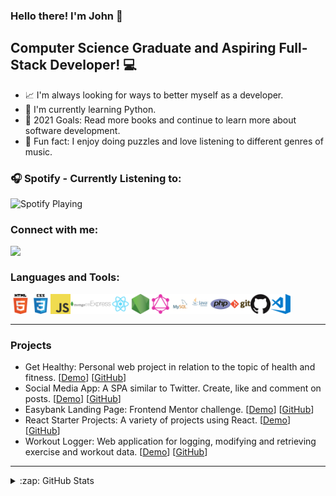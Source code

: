 ### Hello there! I'm John :wave:

## Computer Science Graduate and Aspiring Full-Stack Developer! :computer:

- :chart_with_upwards_trend: I'm always looking for ways to better myself as a developer.
- :pencil: I'm currently learning Python.
- :closed_book: 2021 Goals: Read more books and continue to learn more about software development.
- :musical_score: Fun fact: I enjoy doing puzzles and love listening to different genres of music.

### :headphones: Spotify - Currently Listening to:

<img src="https://novatorem.johnli-98.vercel.app/api/spotify" alt="Spotify Playing" />

### Connect with me:

[<img src="https://img.shields.io/badge/LinkedIn-0077B5?style=for-the-badge&logo=linkedin&logoColor=white" align="left" />][linkedin]

<br />

### Languages and Tools:

[<img align="left" alt="HTML5" height="32px" width="32px" src="https://raw.githubusercontent.com/github/explore/80688e429a7d4ef2fca1e82350fe8e3517d3494d/topics/html/html.png" />][html5]
[<img align="left" alt="CSS3" height="32px" width="32px" src="https://raw.githubusercontent.com/github/explore/80688e429a7d4ef2fca1e82350fe8e3517d3494d/topics/css/css.png" />][css3]
[<img align="left" alt="JavaScript" height="32px" width="32px" src="https://raw.githubusercontent.com/github/explore/80688e429a7d4ef2fca1e82350fe8e3517d3494d/topics/javascript/javascript.png" />][javascript]
[<img align="left" alt="MongoDB" height="32px" width="32px" src="https://raw.githubusercontent.com/github/explore/80688e429a7d4ef2fca1e82350fe8e3517d3494d/topics/mongodb/mongodb.png" />][mongodb]
[<img align="left" alt="Express" height="32px" width="32px" src="https://raw.githubusercontent.com/github/explore/80688e429a7d4ef2fca1e82350fe8e3517d3494d/topics/express/express.png" />][express]
[<img align="left" alt="React" height="32px" width="32px" src="https://raw.githubusercontent.com/github/explore/80688e429a7d4ef2fca1e82350fe8e3517d3494d/topics/react/react.png" />][react]
[<img align="left" alt="Node" height="32px" width="32px" src="https://raw.githubusercontent.com/github/explore/80688e429a7d4ef2fca1e82350fe8e3517d3494d/topics/nodejs/nodejs.png" />][node]
[<img align="left" alt="GraphQL" height="32px" width="32px" src="https://raw.githubusercontent.com/github/explore/5c058a388828bb5fde0bcafd4bc867b5bb3f26f3/topics/graphql/graphql.png" />][graphql]
[<img align="left" alt="GitHub" height="32px" width="32px" src="https://raw.githubusercontent.com/github/explore/80688e429a7d4ef2fca1e82350fe8e3517d3494d/topics/mysql/mysql.png" />][mysql]
[<img align="left" alt="Java" height="32px" width="32px" src="https://raw.githubusercontent.com/github/explore/80688e429a7d4ef2fca1e82350fe8e3517d3494d/topics/java/java.png" />][java]
[<img align="left" alt="GitHub" height="32px" width="32px" src="https://raw.githubusercontent.com/github/explore/ccc16358ac4530c6a69b1b80c7223cd2744dea83/topics/php/php.png" />][php]
[<img align="left" alt="Git" height="32px" width="32px" src="https://raw.githubusercontent.com/github/explore/80688e429a7d4ef2fca1e82350fe8e3517d3494d/topics/git/git.png" />][git]
[<img align="left" alt="GitHub" height="32px" width="32px" src="https://raw.githubusercontent.com/github/explore/78df643247d429f6cc873026c0622819ad797942/topics/github/github.png" />][github]
[<img align="left" alt="VS Code" height="32px" width="32px" src="https://raw.githubusercontent.com/github/explore/80688e429a7d4ef2fca1e82350fe8e3517d3494d/topics/visual-studio-code/visual-studio-code.png" />][vscode]

<br />
<br />

---

### Projects

- Get Healthy: Personal web project in relation to the topic of health and fitness. [[Demo](http://gethealthy.infinityfreeapp.com/)] [[GitHub](https://github.com/JohnLi-98/Get-Healthy)]
- Social Media App: A SPA similar to Twitter. Create, like and comment on posts. [[Demo](https://my-social-media-app.netlify.app/)] [[GitHub](https://github.com/JohnLi-98/Social-Media-App-MERNG-)]
- Easybank Landing Page: Frontend Mentor challenge. [[Demo](https://frontend-mentor-landing.netlify.app/)] [[GitHub](https://github.com/JohnLi-98/Easybank-Frontend-Mentor)]
- React Starter Projects: A variety of projects using React. [[Demo](https://react-starter-projects.netlify.app/)] [[GitHub](https://github.com/JohnLi-98/react-starter-projects)]
- Workout Logger: Web application for logging, modifying and retrieving exercise and workout data. [[Demo](https://workout-logger-app.netlify.app/)] [[GitHub](https://github.com/JohnLi-98/Workout-Logger)]

---

<details>
    <summary>:zap: GitHub Stats</summary>
    <img align="left" alt="GitHub Stats" src="https://github-readme-stats.johnli-98.vercel.app/api?username=JohnLi-98&show_icons=true&hide_border=true" />
</details>

[linkedin]: https://www.linkedin.com/in/john-li-8529aa195
[html5]: https://developer.mozilla.org/en-US/docs/Web/Guide/HTML/HTML5
[css3]: https://developer.mozilla.org/en-US/docs/Web/CSS
[javascript]: https://developer.mozilla.org/en-US/docs/Web/JavaScript
[mongodb]: https://docs.mongodb.com/
[express]: https://expressjs.com/
[react]: https://reactjs.org/docs/getting-started.html
[node]: https://nodejs.org/en/docs/
[graphql]: https://graphql.org/learn/
[mysql]: https://dev.mysql.com/doc/
[java]: https://docs.oracle.com/en/java/
[php]: https://www.php.net/docs.php
[git]: https://git-scm.com/doc
[github]: https://docs.github.com/en
[vscode]: https://code.visualstudio.com/docs

